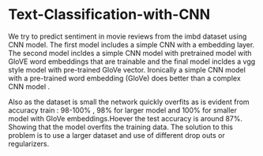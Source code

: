 # Text-Classification-with-CNN

We try to predict sentiment in movie reviews from the imbd dataset using CNN model. The first model includes a simple CNN with a embedding layer. 
The second model incldes a simple CNN model with pretrained model with GloVE word embeddings that are trainable and the final model incldes a vgg style model with pre-trained GloVe vector.
Ironically  a simple CNN model with a pre-trained word embedding (GloVe) does better than a complex CNN model .

Also as the dataset is small the network quickly overfits as is evident from accuracy 
train : 98-100% , 98% for larger model and 100% for smaller model with GloVe embeddings.Hoever the test accuracy is around 87%. Showing that the model overfits the training data. The solution to this problem is to use a larger dataset and use of different drop outs or regularizers. 
